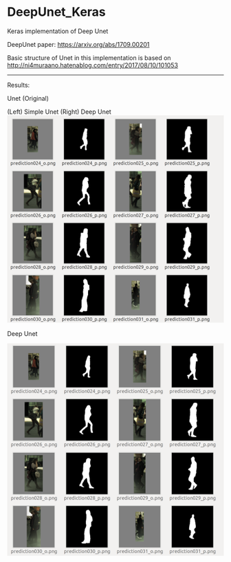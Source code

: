 # DeepUnet_Keras
Keras implementation of Deep Unet

DeepUnet paper:
https://arxiv.org/abs/1709.00201


Basic structure of Unet in this implementation is based on
http://ni4muraano.hatenablog.com/entry/2017/08/10/101053

***
Results:

Unet (Original)


(Left) Simple Unet  (Right)  Deep Unet
![Results](https://github.com/TKouyama/DeepUnet_Keras/blob/master/images/Unet_simple.png)

Deep Unet

![Results](https://github.com/TKouyama/DeepUnet_Keras/blob/master/images/Unet_deep.png)


